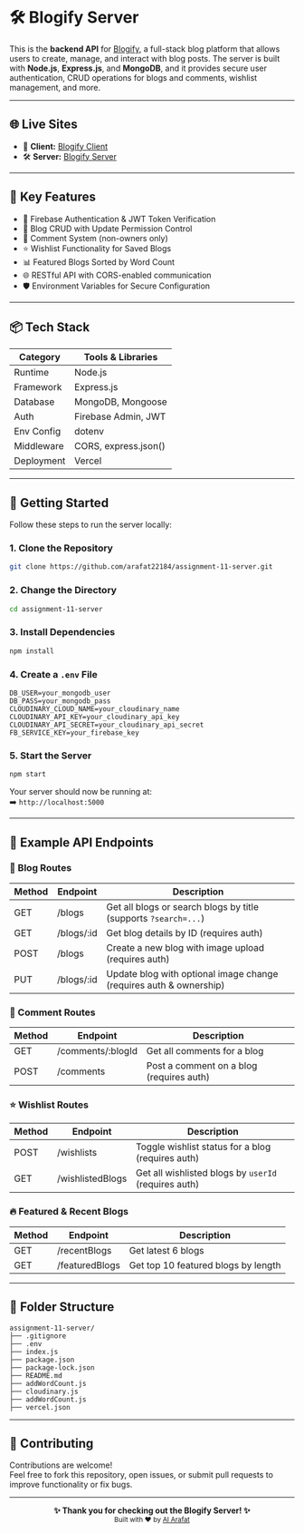 # 🛠️ Blogify Server

This is the **backend API** for [Blogify](https://assignment-11-client-32ff9.web.app/), a full-stack blog platform that allows users to create, manage, and interact with blog posts. The server is built with **Node.js**, **Express.js**, and **MongoDB**, and it provides secure user authentication, CRUD operations for blogs and comments, wishlist management, and more.

---

## 🌐 Live Sites

- 🚀 **Client:** [Blogify Client](https://assignment-11-client-32ff9.web.app/)
- 🛠️ **Server:** [Blogify Server](https://assignment-11-server-lime-zeta.vercel.app/)

---

## 🚀 Key Features

- 🔐 Firebase Authentication & JWT Token Verification
- 📝 Blog CRUD with Update Permission Control
- 💬 Comment System (non-owners only)
- ⭐ Wishlist Functionality for Saved Blogs
- 📊 Featured Blogs Sorted by Word Count
- 🌐 RESTful API with CORS-enabled communication
- 🛡️ Environment Variables for Secure Configuration

---

## 📦 Tech Stack

| Category        | Tools & Libraries          |
|----------------|----------------------------|
| Runtime        | Node.js                    |
| Framework      | Express.js                 |
| Database       | MongoDB, Mongoose          |
| Auth           | Firebase Admin, JWT        |
| Env Config     | dotenv                     |
| Middleware     | CORS, express.json()       |
| Deployment     | Vercel                     |

---

## 🏁 Getting Started

Follow these steps to run the server locally:

### 1. Clone the Repository

```bash
git clone https://github.com/arafat22184/assignment-11-server.git
```

### 2. Change the Directory

```bash
cd assignment-11-server
```

### 3. Install Dependencies

```bash
npm install
```

### 4. Create a `.env` File

```env
DB_USER=your_mongodb_user
DB_PASS=your_mongodb_pass
CLOUDINARY_CLOUD_NAME=your_cloudinary_name
CLOUDINARY_API_KEY=your_cloudinary_api_key
CLOUDINARY_API_SECRET=your_cloudinary_api_secret
FB_SERVICE_KEY=your_firebase_key
```

### 5. Start the Server

```bash
npm start
```

Your server should now be running at:  
➡️ `http://localhost:5000`

---

## 📌 Example API Endpoints

### 📝 Blog Routes

| Method | Endpoint          | Description                                                            |
|--------|-------------------|------------------------------------------------------------------------|
| GET    | /blogs            | Get all blogs or search blogs by title (supports `?search=...`)       |
| GET    | /blogs/:id        | Get blog details by ID (requires auth)                                 |
| POST   | /blogs            | Create a new blog with image upload (requires auth)                    |
| PUT    | /blogs/:id        | Update blog with optional image change (requires auth & ownership)     |

### 💬 Comment Routes

| Method | Endpoint            | Description                                     |
|--------|---------------------|-------------------------------------------------|
| GET    | /comments/:blogId   | Get all comments for a blog                     |
| POST   | /comments           | Post a comment on a blog (requires auth)        |

### ⭐ Wishlist Routes

| Method | Endpoint            | Description                                                     |
|--------|---------------------|-----------------------------------------------------------------|
| POST   | /wishlists          | Toggle wishlist status for a blog (requires auth)              |
| GET    | /wishlistedBlogs    | Get all wishlisted blogs by `userId` (requires auth)           |

### 🔥 Featured & Recent Blogs

| Method | Endpoint            | Description                          |
|--------|---------------------|--------------------------------------|
| GET    | /recentBlogs        | Get latest 6 blogs                   |
| GET    | /featuredBlogs      | Get top 10 featured blogs by length  |

---

## 📁 Folder Structure

```
assignment-11-server/
├── .gitignore
├── .env
├── index.js
├── package.json
├── package-lock.json
├── README.md
├── addWordCount.js
├── cloudinary.js
├── addWordCount.js
├── vercel.json
```

---

## 🤝 Contributing

Contributions are welcome!  
Feel free to fork this repository, open issues, or submit pull requests to improve functionality or fix bugs.

---

<p align="center">
  <b>✨ Thank you for checking out the Blogify Server! ✨</b><br>
  <sub>Built with ❤️ by <a href="https://github.com/arafat22184">Al Arafat</a></sub>
</p>
